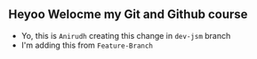 ## Heyoo Welocme my Git and Github course

- Yo, this is `Anirudh` creating this change in `dev-jsm` branch
- I'm adding this from `Feature-Branch`
